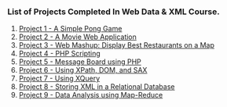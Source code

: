 ### List of Projects Completed In Web Data & XML Course.

1. [Project 1 - A Simple Pong Game]()
2. [Project 2 - A Movie Web Application]()
3. [Project 3 - Web Mashup: Display Best Restaurants on a Map]()
4. [Project 4 - PHP Scripting]()
5. [Project 5 - Message Board using PHP]()
6. [Project 6 - Using XPath, DOM, and SAX]()
7. [Project 7 - Using XQuery]()
8. [Project 8 - Storing XML in a Relational Database]()
9. [Project 9 - Data Analysis using Map-Reduce]()
